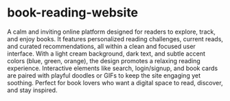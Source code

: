 # book-reading-website
A calm and inviting online platform designed for readers to explore, track, and enjoy books. 
It features personalized reading challenges, current reads, and curated recommendations, all within a clean and focused user interface. 
With a light cream background, dark text, and subtle accent colors (blue, green, orange), the design promotes a relaxing reading experience. 
Interactive elements like search, login/signup, and book cards are paired with playful doodles or GIFs to keep the site engaging yet soothing. 
Perfect for book lovers who want a digital space to read, discover, and stay inspired.
